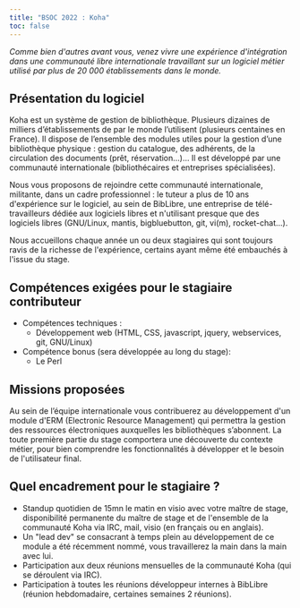 ```yaml
---
title: "BSOC 2022 : Koha"
toc: false
---
```


*Comme bien d'autres avant vous, venez vivre une expérience d'intégration dans une communauté libre internationale travaillant sur un logiciel métier utilisé par plus de 20 000 établissements dans le monde.*

## Présentation du logiciel

Koha est un système de gestion de bibliothèque. Plusieurs dizaines de milliers d’établissements de par le monde l’utilisent (plusieurs centaines en France). Il dispose de l’ensemble des modules utiles pour la gestion d’une bibliothèque physique : gestion du catalogue, des adhérents, de la circulation des documents (prêt, réservation…)… Il est développé par une communauté internationale (bibliothécaires et entreprises spécialisées).

Nous vous proposons de rejoindre cette communauté internationale, militante, dans un cadre professionnel : le tuteur a plus de 10 ans d'expérience sur le logiciel, au sein de BibLibre, une entreprise de télé-travailleurs dédiée aux logiciels libres et n'utilisant presque que des logiciels libres (GNU/Linux, mantis, bigbluebutton, git, vi(m), rocket-chat...).

Nous accueillons chaque année un ou deux stagiaires qui sont toujours
ravis de la richesse de l'expérience, certains ayant même été
embauchés à l'issue du stage.

## Compétences exigées pour le stagiaire contributeur

- Compétences techniques : 
  - Développement web (HTML, CSS, javascript, jquery, webservices, git, GNU/Linux)
- Compétence bonus (sera développée au long du stage):
  - Le Perl

## Missions proposées

Au sein de l’équipe internationale vous contribuerez au développement d'un module d'ERM (Electronic Resource Management) qui permettra la gestion des ressources électroniques auxquelles les bibliothèques s’abonnent. La toute première partie du stage comportera une découverte du contexte métier, pour bien comprendre les fonctionnalités à développer et le besoin de l'utilisateur final.

## Quel encadrement pour le stagiaire ?

- Standup quotidien de 15mn le matin en visio avec votre maître de stage, disponibilité permanente du maître de stage et de l'ensemble de la communauté Koha via IRC, mail, visio (en français ou en anglais).
- Un "lead dev" se consacrant à temps plein au développement de ce module a été récemment nommé, vous travaillerez la main dans la main avec lui.
- Participation aux deux réunions mensuelles de la communauté Koha (qui se déroulent via IRC).
- Participation à toutes les réunions développeur internes à BibLibre (réunion hebdomadaire, certaines semaines 2 réunions).

